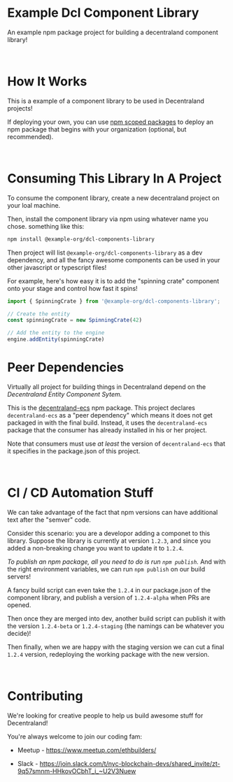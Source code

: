 # Example Dcl Component Library

An example npm package project for building a decentraland component library!


<br/>

# How It Works

This is a example of a component library to be used in Decentraland projects!

If deploying your own, you can use [npm scoped packages](https://docs.npmjs.com/creating-and-publishing-scoped-public-packages) to deploy an npm package that begins with your organization (optional, but recommended).

<br/>

# Consuming This Library In A Project

To consume the component library, create a new decentraland project on your loal machine. 

Then, install the component library via npm using whatever name you chose. something like this:
```bash
npm install @example-org/dcl-components-library
```

Then project will list `@example-org/dcl-components-library` as a dev dependency, and all the fancy awesome components can be used in your other javascript or typescript files!

For example, here's how easy it is to add the "spinning crate" component onto your stage and control how fast it spins!

```typescript
import { SpinningCrate } from '@example-org/dcl-components-library';

// Create the entity
const spinningCrate = new SpinningCrate(42)

// Add the entity to the engine
engine.addEntity(spinningCrate)
```

# Peer Dependencies

Virtually all project for building things in Decentraland depend on the _Decentraland Entity Component Sytem._

This is the [decentraland-ecs](https://www.npmjs.com/package/decentraland-ecs) npm package. This project declares `decentraland-ecs` as a "peer dependency" which means it does not get packaged in with the final build. Instead, it uses the `decentraland-ecs` package that the consumer has already installed in his or her project.  

Note that consumers must use _at least_ the version of `decentraland-ecs` that it specifies in the package.json of this project.  

<br/>

# CI / CD Automation Stuff

We can take advantage of the fact that npm versions can have additional text after the "semver" code.

Consider this scenario: you are a developor adding a componet to this library. Suppose the library is currently at version `1.2.3`, and since you added a non-breaking change you want to update it to `1.2.4`. 

_To publish an npm package, all you need to do is run `npm publish`._ And with the right environment variables, we can run `npm publish` on our build servers!

A fancy build script can even take the `1.2.4` in our package.json of the component library, and publish a version of `1.2.4-alpha` when PRs are opened. 

Then once they are merged into dev, another build script can publish it with the version `1.2.4-beta` or `1.2.4-staging` (the namings can be whatever you decide)!

Then finally, when we are happy with the staging version we can cut a final `1.2.4` version, redeploying the working package with the new version. 


<br/>

# Contributing

We're looking for creative people to help us build awesome stuff for Decentraland!

You're always welcome to join our coding fam:

 - Meetup - https://www.meetup.com/ethbuilders/

 - Slack - https://join.slack.com/t/nyc-blockchain-devs/shared_invite/zt-9q57smnm-HHkovOCbhT_i_~U2V3Nuew

